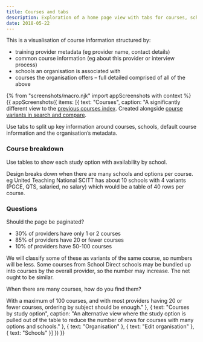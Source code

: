 ```yaml
---
title: Courses and tabs
description: Exploration of a home page view with tabs for courses, schools, default course and organisation details.
date: 2018-05-22
---
```


This is a visualisation of course information structured by:

* training provider metadata (eg provider name, contact details)
* common course information (eg about this provider or interview process)
* schools an organisation is associated with
* courses the organisation offers – full detailed comprised of all of the above

{% from "screenshots/macro.njk" import appScreenshots with context %}
{{ appScreenshots({
  items: [{
    text: "Courses",
    caption: "A significantly different view to the [previous courses index](/publish-teacher-training-courses/course-with-parts#courses). Created alongside [course variants in search and compare](https://search-and-compare-beta.herokuapp.com/history/variants).

Use tabs to split up key information around courses, schools, default course information and the organisation’s metadata.

### Course breakdown

Use tables to show each study option with availability by school.

Design breaks down when there are many schools and options per course. eg United Teaching National SCITT has about 10 schools with 4 variants (PGCE, QTS, salaried, no salary) which would be a table of 40 rows per course.

### Questions

Should the page be paginated?

* 30% of providers have only 1 or 2 courses
* 85% of providers have 20 or fewer courses
* 10% of providers have 50-100 courses

We will classify some of these as variants of the same course, so numbers will be less. Some courses from School Direct schools may be bundled up into courses by the overall provider, so the number may increase. The net ought to be similar.

When there are many courses, how do you find them?

With a maximum of 100 courses, and with most providers having 20 or fewer courses, ordering by subject should be enough."
  }, {
    text: "Courses by study option",
    caption: "An alternative view where the study option is pulled out of the table to reduce the number of rows for courses with many options and schools."
  }, {
    text: "Organisation"
  }, {
    text: "Edit organisation"
  }, {
    text: "Schools"
  }]
}) }}
